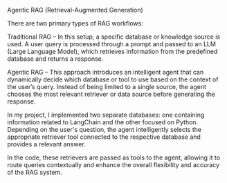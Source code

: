 Agentic RAG (Retrieval-Augmented Generation)

There are two primary types of RAG workflows:

Traditional RAG – In this setup, a specific database or knowledge source is used. A user query is processed through a prompt and passed to an LLM (Large Language Model), which retrieves information from the predefined database and returns a response.

Agentic RAG – This approach introduces an intelligent agent that can dynamically decide which database or tool to use based on the context of the user’s query. Instead of being limited to a single source, the agent chooses the most relevant retriever or data source before generating the response.

In my project, I implemented two separate databases: one containing information related to LangChain and the other focused on Python. Depending on the user's question, the agent intelligently selects the appropriate retriever tool connected to the respective database and provides a relevant answer.

In the code, these retrievers are passed as tools to the agent, allowing it to route queries contextually and enhance the overall flexibility and accuracy of the RAG system.
